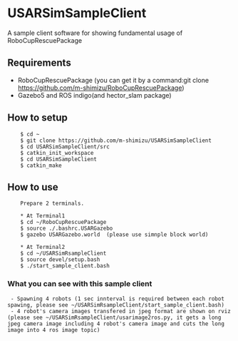 # USARSimSampleClient
A sample client software for showing fundamental usage of RoboCupRescuePackage  

## Requirements  
* RoboCupRescuePackage (you can get it by a command:git clone https://github.com/m-shimizu/RoboCupRescuePackage)  
* Gazebo5 and ROS indigo(and hector_slam package)  


## How to setup  
        $ cd ~  
        $ git clone https://github.com/m-shimizu/USARSimSampleClient  
        $ cd USARSimSampleClient/src  
        $ catkin_init_workspace  
        $ cd USARSimSampleClient  
        $ catkin_make  


## How to use  
        Prepare 2 terminals.  
        
        * At Terminal1  
        $ cd ~/RoboCupRescuePackage  
        $ source ./.bashrc.USARGazebo  
        $ gazebo USARGazebo.world  (please use simnple block world)  
        
        * At Terminal2  
        $ cd ~/USARSimRsampleClient  
        $ source devel/setup.bash  
        $ ./start_sample_client.bash  


### What you can see with this sample client  
     - Spawning 4 robots (1 sec innterval is required between each robot spawing, please see ~/USARSimRsampleClient/start_sample_client.bash)
     - 4 robot's camera images transfered in jpeg format are shown on rviz (please see ~/USARSimRsampleClient/usarimage2ros.py, it gets a long jpeg camera image including 4 robot's camera image and cuts the long image into 4 ros image topic)
